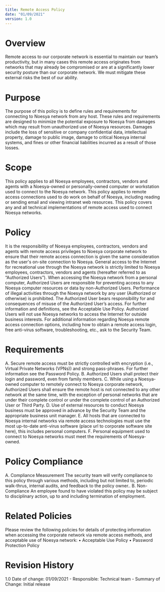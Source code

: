 ```yaml
---
title: Remote Access Policy
date: "01/09/2021"
version: 1.0
---
```

# Overview
Remote access to our corporate network is essential to maintain our team’s productivity, but in many cases this remote access originates from networks that may already be compromised or are at a significantly lower security posture than our corporate network. We must mitigate these external risks the best of our ability.

# Purpose
The purpose of this policy is to define rules and requirements for connecting to Noesya network from any host. These rules and requirements are designed to minimize the potential exposure to Noesya from damages which may result from unauthorized use of Noesya resources. Damages include the loss of sensitive or company confidential data, intellectual property, damage to public image, damage to critical Noesya internal systems, and fines or other financial liabilities incurred as a result of those losses.

# Scope
This policy applies to all Noesya employees, contractors, vendors and agents with a Noesya-owned or personally-owned computer or workstation used to connect to the Noesya network. This policy applies to remote access connections used to do work on behalf of Noesya, including reading or sending email and viewing intranet web resources.  This policy covers any and all technical implementations of remote access used to connect Noesya networks.

# Policy
It is the responsibility of Noesya employees, contractors, vendors and agents with remote access privileges to Noesya corporate network to ensure that their remote access connection is given the same consideration as the user's on-site connection to Noesya.
General access to the Internet for recreational use through the Noesya network is strictly limited to Noesya employees, contractors, vendors and agents (hereafter referred to as “Authorized Users”).  When accessing the Noesya network from a personal computer, Authorized Users are responsible for preventing access to any Noesya computer resources or data by non-Authorized Users. Performance of illegal activities through the Noesya network by any user (Authorized or otherwise) is prohibited.  The Authorized User bears responsibility for and consequences of misuse of the Authorized User’s access.  For further information and definitions, see the Acceptable Use Policy.
Authorized Users will not use Noesya networks to access the Internet for outside business interests. For additional information regarding Noesya remote access connection options, including how to obtain a remote access login, free anti-virus software, troubleshooting, etc., ask to the Security Team.

# Requirements
A. Secure remote access must be strictly controlled with encryption (i.e., Virtual Private Networks (VPNs)) and strong pass-phrases. For further information see the Password Policy.
B. Authorized Users shall protect their login and password, even from family members.
C. While using a Noesya-owned computer to remotely connect to Noesya corporate network, Authorized Users shall ensure the remote host is not connected to any other network at the same time, with the exception of personal networks that are under their complete control or under the complete control of an Authorized User or Third Party.
D. Use of external resources to conduct Noesya business must be approved in advance by the Security Team and the appropriate business unit manager.
E. All hosts that are connected to Noesya internal networks via remote access technologies must use the most up-to-date anti-virus software (place url to corporate software site here), this includes personal computers.
F. Personal equipment used to connect to Noesya networks must meet the requirements of Noesya-owned.

# Policy Compliance
A. Compliance Measurement
The security team will verify compliance to this policy through various methods, including but not limited to, periodic walk-thrus, internal audits, and feedback to the policy owner..
B. Non-Compliance
An employee found to have violated this policy may be subject to disciplinary action, up to and including termination of employment.

# Related Policies
Please review the following policies for details of protecting information when accessing the corporate network via remote access methods, and acceptable use of Noesya network:
• Acceptable Use Policy
• Password Protection Policy

# Revision History
1.0 Date of change: 01/09/2021 - Responsible: Technical team - Summary of Change: Initial release
